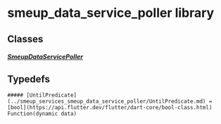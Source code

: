 


# smeup_data_service_poller library











## Classes

##### [SmeupDataServicePoller](../smeup_services_smeup_data_service_poller/SmeupDataServicePoller-class.md)



 









## Typedefs


    ##### [UntilPredicate](../smeup_services_smeup_data_service_poller/UntilPredicate.md) = [bool](https://api.flutter.dev/flutter/dart-core/bool-class.html) Function(dynamic data)
    


       
    









